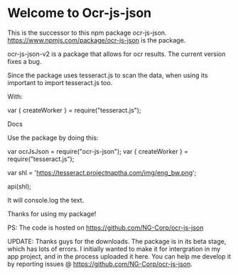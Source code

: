 # Welcome to Ocr-js-json

This is the successor to this npm package ocr-js-json.
https://www.npmjs.com/package/ocr-js-json is the package.



ocr-js-json-v2 is a package that allows for ocr results. The current version fixes a bug.

Since the package uses tesseract.js to scan the data, when using its important to import tesseract.js too.

With:

var { createWorker } = require("tesseract.js");


Docs


Use the package by doing this:

var ocrJsJson = require("ocr-js-json");
var { createWorker } = require("tesseract.js");

var shl = 'https://tesseract.projectnaptha.com/img/eng_bw.png';

api(shl);


It will console.log the text.


Thanks for using my package! 

PS: The code is hosted on https://github.com/NG-Corp/ocr-js-json


UPDATE: Thanks guys for the downloads. The package is in its beta stage, which has lots of errors. I initially wanted to make it for intergration in my app project, and in the process uploaded it here. You can help me develop it by reporting issues @ https://github.com/NG-Corp/ocr-js-json.